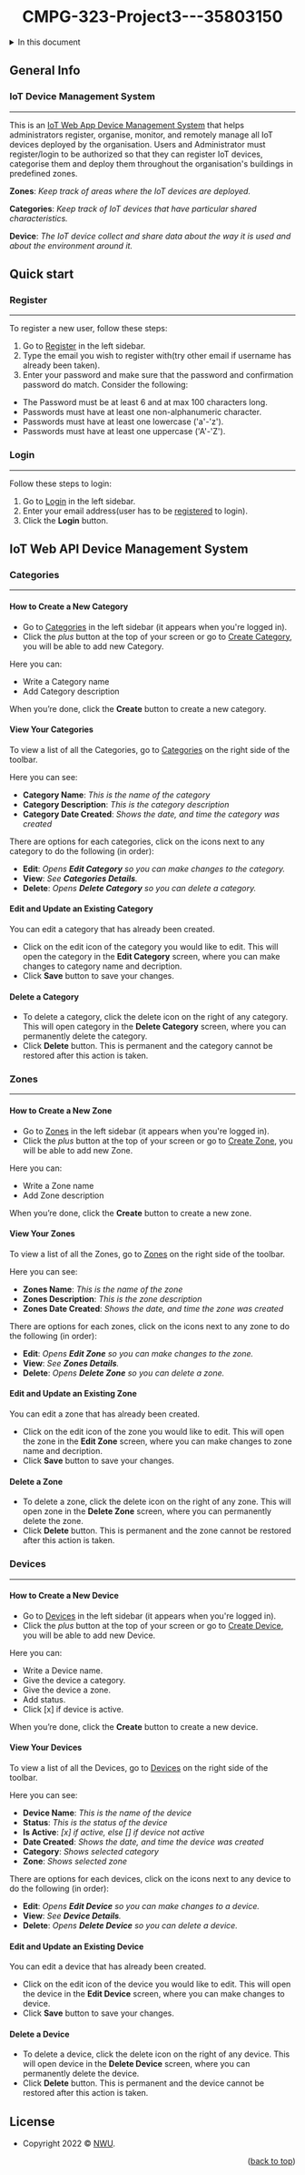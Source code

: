 <a name="readme-top"></a>
<div id="header" align="center">
  <h1>CMPG-323-Project3---35803150</h1>
</div>

<details>
  <summary>In this document</summary/>
    <ol>
      <ul>
        <a href="#general-info">General Info</a>
        <ul>
          <li><a href="#register">Register</a></li>
          <li><a href="#login">Login</a></li>
        </ul>
      </ul>
      <ul><a href="#quick-start">Quick start</a></ul>
      <ul><a href="#iot-web-app-device-management-system">IoT Web App Device Management System</a>
        <ul>
          <li><a href="#categories">Categories</a></li>
          <li><a href="#zones">Zones</a></li>
          <li><a href="#devices">Devices</a></li>
        </ul>
      </ul>
      <ul><a href="#license">License</a></ul>
    </ol>
</details>

## General Info
### IoT Device Management System
***
This is an <a href="https://iotsystem35803150.azurewebsites.net/" target="_blank">IoT Web App Device Management System</a> that helps administrators register, organise, monitor, and remotely manage all IoT devices deployed by the organisation. Users and Administrator must register/login to be authorized so that they can register IoT devices, categorise them and deploy them throughout  the  organisation's  buildings  in  predefined  zones. 

**Zones**: _Keep track of areas where the IoT devices are deployed._

**Categories**: _Keep track of IoT devices that have particular shared characteristics._

**Device**: _The IoT device collect and share data about the way it is used and about the environment around it._


## Quick start

### Register
***
<a name="registered"></a>
To register a new user, follow these steps: 
1. Go to <a href="https://iotsystem35803150.azurewebsites.net/Identity/Account/Register">Register</a> in the left sidebar.
2. Type the email you wish to register with(try other email if username has already been taken).
3. Enter your password and make sure that the password and confirmation password do match. Consider the following: 
 - The Password must be at least 6 and at max 100 characters long.
 - Passwords must have at least one non-alphanumeric character.
 - Passwords must have at least one lowercase ('a'-'z').
 - Passwords must have at least one uppercase ('A'-'Z').

### Login
***
Follow these steps to login: 
1. Go to <a href="https://iotsystem35803150.azurewebsites.net/Identity/Account/Register">Login</a> in the left sidebar.
2. Enter your email address(user has to be <a href="#registered">registered</a> to login).
3. Click the **Login** button.

## IoT Web API Device Management System

### Categories
***
#### How to Create a New Category
- Go to <a href="https://iotsystem35803150.azurewebsites.net/Categories">Categories</a> in the left sidebar (it appears when you're logged in).
- Click the _plus_ button at the top of your screen or go to <a href="https://iotsystem35803150.azurewebsites.net/Categories/Create">Create Category</a>, you will be able to add new Category. 

Here you can:
- Write a Category name
- Add Category description

When you’re done, click the **Create** button to create a new category.

#### View Your Categories
To view a list of all the Categories, go to <a href="https://iotsystem35803150.azurewebsites.net/Categories">Categories</a> on the right side of the toolbar.

Here you can see:
- **Category Name**: _This is the name of the category_
- **Category Description**: _This is the category description_
- **Category Date Created**: _Shows the date, and time the category was created_

There are options for each categories, click on the icons next to any category to do the following (in order):
- **Edit**: _Opens **Edit Category** so you can make changes to the category._
- **View**: _See **Categories Details**._
- **Delete**: _Opens **Delete Category** so you can delete a category._

#### Edit and Update an Existing Category
You can edit a category that has already been created.
- Click on the edit icon of the category you would like to edit. This will open the category in the **Edit Category** screen, where you can make changes to category name and decription.
- Click **Save** button to save your changes.

#### Delete a Category
- To delete a category, click the delete icon on the right of any category. This will open category in the **Delete Category** screen, where you can permanently delete the category.
- Click **Delete** button. This is permanent and the category cannot be restored after this action is taken.

### Zones
***
#### How to Create a New Zone
- Go to <a href="https://iotsystem35803150.azurewebsites.net/Zones">Zones</a> in the left sidebar (it appears when you're logged in).
- Click the _plus_ button at the top of your screen or go to <a href="https://iotsystem35803150.azurewebsites.net/Zones/Create">Create Zone</a>, you will be able to add new Zone. 

Here you can:
- Write a Zone name
- Add Zone description

When you’re done, click the **Create** button to create a new zone.

#### View Your Zones
To view a list of all the Zones, go to <a href="https://iotsystem35803150.azurewebsites.net/Zones">Zones</a> on the right side of the toolbar.

Here you can see:
- **Zones Name**: _This is the name of the zone_
- **Zones Description**: _This is the zone description_
- **Zones Date Created**: _Shows the date, and time the zone was created_

There are options for each zones, click on the icons next to any zone to do the following (in order):
- **Edit**: _Opens **Edit Zone** so you can make changes to the zone._
- **View**: _See **Zones Details**._
- **Delete**: _Opens **Delete Zone** so you can delete a zone._

#### Edit and Update an Existing Zone
You can edit a zone that has already been created.
- Click on the edit icon of the zone you would like to edit. This will open the zone in the **Edit Zone** screen, where you can make changes to zone name and decription.
- Click **Save** button to save your changes.

#### Delete a Zone
- To delete a zone, click the delete icon on the right of any zone. This will open zone in the **Delete Zone** screen, where you can permanently delete the zone.
- Click **Delete** button. This is permanent and the zone cannot be restored after this action is taken.

### Devices
***
#### How to Create a New Device
- Go to <a href="https://iotsystem35803150.azurewebsites.net/Devices">Devices</a> in the left sidebar (it appears when you're logged in).
- Click the _plus_ button at the top of your screen or go to <a href="https://iotsystem35803150.azurewebsites.net/Devices/Create">Create Device</a>, you will be able to add new Device. 

Here you can:
- Write a Device name.
- Give the device a category.
- Give the device a zone.
- Add status.
- Click [x] if device is active.

When you’re done, click the **Create** button to create a new device.

#### View Your Devices
To view a list of all the Devices, go to <a href="https://iotsystem35803150.azurewebsites.net/Devices">Devices</a> on the right side of the toolbar.

Here you can see:
- **Device Name**: _This is the name of the device_
- **Status**: _This is the status of the device_
- **Is Active**: _[x] if active, else [] if device not active_
- **Date Created**: _Shows the date, and time the device was created_
- **Category**: _Shows selected category_
- **Zone**: _Shows selected zone_

There are options for each devices, click on the icons next to any device to do the following (in order):
- **Edit**: _Opens **Edit Device** so you can make changes to a device._
- **View**: _See **Device Details**._
- **Delete**: _Opens **Delete Device** so you can delete a device._

#### Edit and Update an Existing Device
You can edit a device that has already been created.
- Click on the edit icon of the device you would like to edit. This will open the device in the **Edit Device** screen, where you can make changes to device.
- Click **Save** button to save your changes.

#### Delete a Device
- To delete a device, click the delete icon on the right of any device. This will open device in the **Delete Device** screen, where you can permanently delete the device.
- Click **Delete** button. This is permanent and the device cannot be restored after this action is taken.


## License

- Copyright 2022 © <a href="https://www.nwu.ac.za/" target="_blank">NWU</a>.

<p align="right">(<a href="#readme-top">back to top</a>)</p>
